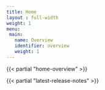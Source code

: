 ```yaml
---
title: Home
layout : full-width
weight: 1
menu:
 main:
   name: Overview
   identifier: overview
   weight: 1
---
```

{{< partial "home-overview" >}}

{{< partial "latest-release-notes" >}}

